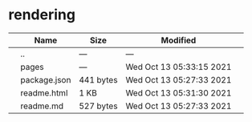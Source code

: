 rendering
=========

<table><thead><tr class="header"><th></th><th>Name</th><th>Size</th><th>Modified</th><th></th></tr></thead><tbody><tr class="odd"><td></td><td><span class="goup">..</span></td><td>—</td><td>—</td><td></td></tr><tr class="even"><td></td><td><span class="name">pages</span></td><td>—</td><td>Wed Oct 13 05:33:15 2021</td><td></td></tr><tr class="odd"><td></td><td><span class="name">package.json</span></td><td>441 bytes</td><td>Wed Oct 13 05:27:33 2021</td><td></td></tr><tr class="even"><td></td><td><span class="name">readme.html</span></td><td>1 KB</td><td>Wed Oct 13 05:31:30 2021</td><td></td></tr><tr class="odd"><td></td><td><span class="name">readme.md</span></td><td>527 bytes</td><td>Wed Oct 13 05:27:33 2021</td><td></td></tr></tbody></table>
